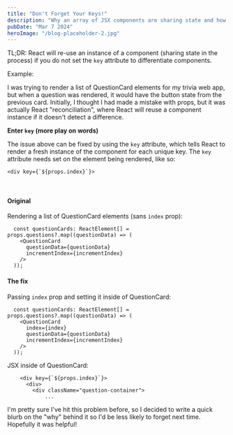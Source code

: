 ```yaml
---
title: "Don't Forget Your Keys!"
description: "Why an array of JSX components are sharing state and how to fix it"
pubDate: "Mar 7 2024"
heroImage: "/blog-placeholder-2.jpg"
---
```


TL;DR: React will re-use an instance of a component (sharing state in the process) if you do not set the `key` attribute to differentiate components.

Example:

I was trying to render a list of QuestionCard elements for my trivia web app, but when a question was rendered, it would have the button state from the previous card. Initially, I thought I had made a mistake with props, but it was actually React "reconciliation", where React will reuse a component instance if it doesn't detect a difference.

**Enter `key` (more play on words)**

The issue above can be fixed by using the `key` attribute, which tells React to render a fresh instance of the component for each unique key. The `key` attribute needs set on the element being rendered, like so:

```
<div key={`${props.index}`}>
```

<br>

#### Original

Rendering a list of QuestionCard elements (sans `index` prop):

```
  const questionCards: ReactElement[] = props.questions?.map((questionData) => (
    <QuestionCard
      questionData={questionData}
      incrementIndex={incrementIndex}
    />
  ));
```

#### The fix

Passing `index` prop and setting it inside of QuestionCard:

```
  const questionCards: ReactElement[] = props.questions?.map((questionData) => (
    <QuestionCard
      index={index}
      questionData={questionData}
      incrementIndex={incrementIndex}
    />
  ));
```

JSX inside of QuestionCard:

```
    <div key={`${props.index}`}>
      <div>
        <div className="question-container">
            ...
```

I'm pretty sure I've hit this problem before, so I decided to write a quick blurb on the "why" behind it so I'd be less likely to forget next time. Hopefully it was helpful!
